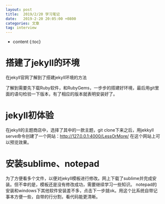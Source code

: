 ```yaml
---
layout: post
title:  2019/2/20 学习笔记
date:   2019-2-20 20:05:00 +0800
categories: 文章
tag: interview
---
```


* content
{:toc}

搭建了jekyll的环境
====================================
在jekyll官网了解到了搭建jekyll环境的方法

了解到需要先下载Ruby软件，和RubyGems，一步步的搭建好环境，最后用git里面的语句检验一下版本，有了相应的版本就表明安装好了。

jekyll初体验
====================================
在jekyll的主题商店中，选择了其中的一款主题，git clone下来之后，用jekkyll serve命令创建了一个网站：http://127.0.0.1:4000/LessOrMore/  在这个网站上可以预览效果。

安装sublime、notepad
====================================
为了方便看多个文件，以便对jekyll模板进行修改。网上下载了sublime并完成安装。但不幸的是，模板还是没有修改成功，需要继续学习一些知识。
notepad的安装和windows下其他软件安装差不多，点击下一步就ok。用这个比系统自带记事本方便一些，自带的行分割，看代码能更清晰。